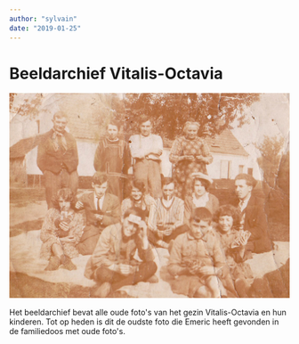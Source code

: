 ```yaml
---
author: "sylvain"
date: "2019-01-25"
---
```

# Beeldarchief Vitalis-Octavia

![](achtergrond.jpg)

Het beeldarchief bevat alle oude foto's van het gezin Vitalis-Octavia en hun kinderen. Tot op heden is dit de oudste foto die Emeric heeft gevonden in de familiedoos met oude foto's.  

